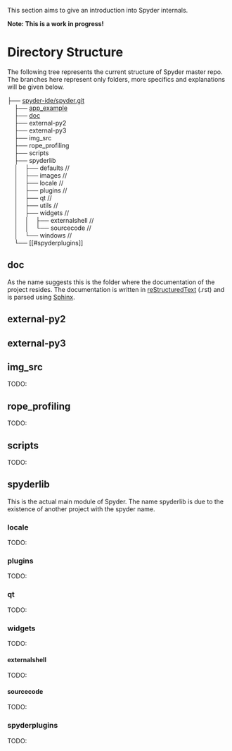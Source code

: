 This section aims to give an introduction into Spyder internals.

**Note: This is a work in progress!**

# Directory Structure

The following tree represents the current structure of Spyder master repo. The branches here represent only folders, more specifics and explanations will be given below.


├── [spyder-ide/spyder.git](https://github.com/spyder-ide/spyder) <br>
&nbsp;&nbsp;&nbsp;&nbsp;├── [app_example](#app_example)           <br>
&nbsp;&nbsp;&nbsp;&nbsp;├── [doc](#doc)                              <br>
&nbsp;&nbsp;&nbsp;&nbsp;├── external-py2                           <br>
&nbsp;&nbsp;&nbsp;&nbsp;├── external-py3                            <br>
&nbsp;&nbsp;&nbsp;&nbsp;├── img_src                                   <br>
&nbsp;&nbsp;&nbsp;&nbsp;├── rope_profiling                             <br>
&nbsp;&nbsp;&nbsp;&nbsp;├── scripts                                      <br>
&nbsp;&nbsp;&nbsp;&nbsp;├── spyderlib                                       <br>
&nbsp;&nbsp;&nbsp;&nbsp;│&nbsp;&nbsp;&nbsp;&nbsp;├── defaults             // <br>
&nbsp;&nbsp;&nbsp;&nbsp;│&nbsp;&nbsp;&nbsp;&nbsp;├── images               // <br>
&nbsp;&nbsp;&nbsp;&nbsp;│&nbsp;&nbsp;&nbsp;&nbsp;├── locale               // <br>
&nbsp;&nbsp;&nbsp;&nbsp;│&nbsp;&nbsp;&nbsp;&nbsp;├── plugins              // <br>
&nbsp;&nbsp;&nbsp;&nbsp;│&nbsp;&nbsp;&nbsp;&nbsp;├── qt                   // <br>
&nbsp;&nbsp;&nbsp;&nbsp;│&nbsp;&nbsp;&nbsp;&nbsp;├── utils                // <br>
&nbsp;&nbsp;&nbsp;&nbsp;│&nbsp;&nbsp;&nbsp;&nbsp;├── widgets              // <br>
&nbsp;&nbsp;&nbsp;&nbsp;│&nbsp;&nbsp;&nbsp;&nbsp;│&nbsp;&nbsp;&nbsp;&nbsp;├── externalshell // <br>
&nbsp;&nbsp;&nbsp;&nbsp;│&nbsp;&nbsp;&nbsp;&nbsp;│&nbsp;&nbsp;&nbsp;&nbsp;└── sourcecode     // <br>
&nbsp;&nbsp;&nbsp;&nbsp;│&nbsp;&nbsp;&nbsp;&nbsp;└── windows              // <br>
&nbsp;&nbsp;&nbsp;&nbsp;└── [[#spyderplugins]]<br>

## doc
As the name suggests this is the folder where the documentation of the project resides. 
The documentation is written in [reStructuredText](http://docutils.sourceforge.net/rst.html) (.rst) and is parsed using [Sphinx]().

## external-py2

## external-py3

## img_src
TODO:

## rope_profiling
TODO:

## scripts
TODO:

## spyderlib
This is the actual main module of Spyder. 
The name spyderlib is due to the existence of another project with the spyder name.


### locale 
TODO: 

### plugins
TODO:

### qt
TODO:

### widgets
TODO:

#### externalshell
TODO:

#### sourcecode
TODO:

### spyderplugins
TODO:


